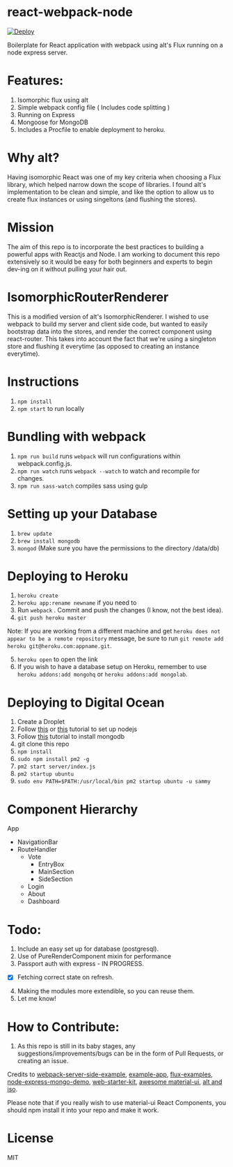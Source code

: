 react-webpack-node
==================

[![Deploy](https://www.herokucdn.com/deploy/button.png)](https://heroku.com/deploy)

Boilerplate for React application with webpack using alt's Flux running on a node express server.

Features:
==========
1. Isomorphic flux using alt
2. Simple webpack config file ( Includes code splitting )
3. Running on Express
4. Mongoose for MongoDB
5. Includes a Procfile to enable deployment to heroku.

Why alt?
==========
Having isomorphic React was one of my key criteria when choosing a Flux library, which helped narrow down the scope of libraries.
I found alt's implementation to be clean and simple, and like the option to allow us to create flux instances or using singeltons (and flushing the stores). 

Mission
=================
The aim of this repo is to incorporate the best practices to building a powerful apps with Reactjs and Node.
I am working to document this repo extensively so it would be easy for both beginners and experts to begin dev-ing on it without pulling your hair out.

IsomorphicRouterRenderer
=================
This is a modified version of alt's IsomorphicRenderer. I wished to use webpack to build my server and client side code, but wanted to easily bootstrap data into the stores, and render the correct component using react-router. This takes into account the fact that we're using a singleton store and flushing it everytime (as opposed to creating an instance everytime).

Instructions
================
1. `npm install`
2. `npm start` to run locally

Bundling with webpack
================
1. `npm run build` runs `webpack` will run configurations within webpack.config.js.
2. `npm run watch` runs `webpack --watch` to watch and recompile for changes.
3. `npm run sass-watch` compiles sass using gulp

Setting up your Database
================
1. `brew update`
2. `brew install mongodb`
3. `mongod` (Make sure you have the permissions to the directory /data/db)

Deploying to Heroku
================
1. `heroku create`
2. `heroku app:rename newname` if you need to
3. Run `webpack` . Commit and push the changes (I know, not the best idea).
4. `git push heroku master`

  Note: If you are working from a different machine and get `heroku does not appear to be a remote repository`     message, be sure to run `git remote add heroku git@heroku.com:appname.git`.

5. `heroku open` to open the link
6. If you wish to have a database setup on Heroku, remember to use `heroku addons:add mongohq` or `heroku addons:add mongolab`. 

Deploying to Digital Ocean
=====================
1. Create a Droplet
2. Follow [this](https://www.digitalocean.com/community/tutorials/how-to-set-up-a-node-js-application-for-production-on-ubuntu-14-04) or
[this](https://www.digitalocean.com/community/tutorials/how-to-install-node-js-on-an-ubuntu-14-04-server) tutorial
to set up nodejs
3. Follow [this](https://www.digitalocean.com/community/tutorials/how-to-install-mongodb-on-ubuntu-12-04) tutorial to install mongodb
4. git clone this repo
5. `npm install`
6. `sudo npm install pm2 -g`
7. `pm2 start server/index.js`
8. `pm2 startup ubuntu`
9. `sudo env PATH=$PATH:/usr/local/bin pm2 startup ubuntu -u sammy`

Component Hierarchy
===================
App 
- NavigationBar
- RouteHandler
	- Vote
		- EntryBox
		- MainSection
		- SideSection
	- Login
	- About
	- Dashboard


Todo:
================
1. Include an easy set up for database (postgresql).
2. Use of PureRenderComponent mixin for performance
3. Passport auth with express - IN PROGRESS.
- [x] Fetching correct state on refresh.
4. Making the modules more extendible, so you can reuse them.
5. Let me know!

How to Contribute:
=================
1. As this repo is still in its baby stages, any suggestions/improvements/bugs can be in the form of Pull Requests, or creating an issue.

Credits to [webpack-server-side-example](https://github.com/webpack/react-webpack-server-side-example), [example-app](https://github.com/webpack/example-app), [flux-examples](https://github.com/facebook/flux/tree/master/examples), [node-express-mongo-demo](https://github.com/madhums/node-express-mongoose-demo), [web-starter-kit](https://github.com/google/web-starter-kit), [awesome material-ui](https://github.com/callemall/material-ui), [alt and iso](https://github.com/goatslacker/iso/tree/master/examples/react-router-flux).

Please note that if you really wish to use material-ui React Components, you should npm install it into your repo and make it work.

License
===============
MIT